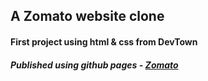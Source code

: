 ## A Zomato website clone

#### First project using html & css from DevTown

##### Published using github pages - [Zomato](https://code-ebullient.github.io/zomato_clone/)

